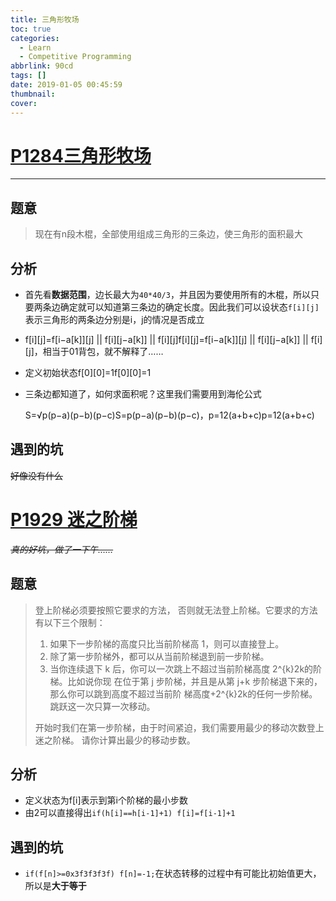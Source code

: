 ```yaml
---
title: 三角形牧场
toc: true
categories:
  - Learn
  - Competitive Programming
abbrlink: 90cd
tags: []
date: 2019-01-05 00:45:59
thumbnail:
cover:
---
```


# [P1284三角形牧场](https://www.luogu.org/problemnew/show/P1284)

------

## 题意

> 现在有n段木棍，全部使用组成三角形的三条边，使三角形的面积最大

## 分析

- 首先看**数据范围**，边长最大为`40*40/3`，并且因为要使用所有的木棍，所以只要两条边确定就可以知道第三条边的确定长度。因此我们可以设状态`f[i][j]`表示三角形的两条边分别是i，j的情况是否成立

- f[i][j]=f[i−a[k]][j] || f[i][j−a[k]] || f[i][j]f[i][j]=f[i−a[k]][j] || f[i][j−a[k]] || f[i][j]，相当于01背包，就不解释了……

- 定义初始状态f[0][0]=1f[0][0]=1

- 三条边都知道了，如何求面积呢？这里我们需要用到海伦公式

  S=√p(p−a)(p−b)(p−c)S=p(p−a)(p−b)(p−c)，p=12(a+b+c)p=12(a+b+c)

## 遇到的坑

~~好像没有什么~~



# [P1929 迷之阶梯](https://www.luogu.org/problemnew/show/P1929)

*~~真的好坑，做了一下午……~~*

## 题意

> 登上阶梯必须要按照它要求的方法， 否则就无法登上阶梯。它要求的方法有以下三个限制：
>
> 1. 如果下一步阶梯的高度只比当前阶梯高 1，则可以直接登上。
> 2. 除了第一步阶梯外，都可以从当前阶梯退到前一步阶梯。
> 3. 当你连续退下 k 后，你可以一次跳上不超过当前阶梯高度 2^{k}2k的阶梯。比如说你现 在位于第 j 步阶梯，并且是从第 j+k 步阶梯退下来的，那么你可以跳到高度不超过当前阶 梯高度+2^{k}2k的任何一步阶梯。跳跃这一次只算一次移动。
>
> 开始时我们在第一步阶梯，由于时间紧迫，我们需要用最少的移动次数登上迷之阶梯。 请你计算出最少的移动步数。

## 分析

- 定义状态为f[i]表示到第i个阶梯的最小步数
- 由2可以直接得出`if(h[i]==h[i-1]+1) f[i]=f[i-1]+1`

## 遇到的坑

- `if(f[n]>=0x3f3f3f3f) f[n]=-1;`在状态转移的过程中有可能比初始值更大，所以是**大于等于**